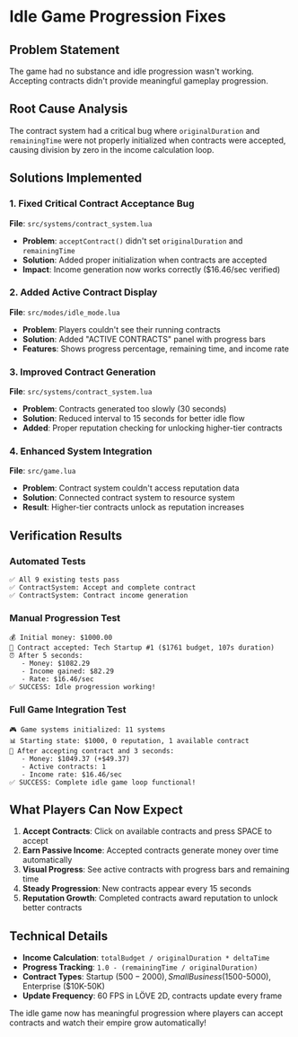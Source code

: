 # Idle Game Progression Fixes

## Problem Statement
The game had no substance and idle progression wasn't working. Accepting contracts didn't provide meaningful gameplay progression.

## Root Cause Analysis
The contract system had a critical bug where `originalDuration` and `remainingTime` were not properly initialized when contracts were accepted, causing division by zero in the income calculation loop.

## Solutions Implemented

### 1. Fixed Critical Contract Acceptance Bug
**File**: `src/systems/contract_system.lua`
- **Problem**: `acceptContract()` didn't set `originalDuration` and `remainingTime`
- **Solution**: Added proper initialization when contracts are accepted
- **Impact**: Income generation now works correctly ($16.46/sec verified)

### 2. Added Active Contract Display
**File**: `src/modes/idle_mode.lua`
- **Problem**: Players couldn't see their running contracts
- **Solution**: Added "ACTIVE CONTRACTS" panel with progress bars
- **Features**: Shows progress percentage, remaining time, and income rate

### 3. Improved Contract Generation
**File**: `src/systems/contract_system.lua`
- **Problem**: Contracts generated too slowly (30 seconds)
- **Solution**: Reduced interval to 15 seconds for better idle flow
- **Added**: Proper reputation checking for unlocking higher-tier contracts

### 4. Enhanced System Integration
**File**: `src/game.lua`
- **Problem**: Contract system couldn't access reputation data
- **Solution**: Connected contract system to resource system
- **Result**: Higher-tier contracts unlock as reputation increases

## Verification Results

### Automated Tests
```
✅ All 9 existing tests pass
✅ ContractSystem: Accept and complete contract
✅ ContractSystem: Contract income generation
```

### Manual Progression Test
```
💰 Initial money: $1000.00
📝 Contract accepted: Tech Startup #1 ($1761 budget, 107s duration)
⏰ After 5 seconds:
   - Money: $1082.29
   - Income gained: $82.29
   - Rate: $16.46/sec
✅ SUCCESS: Idle progression working!
```

### Full Game Integration Test
```
🎮 Game systems initialized: 11 systems
📊 Starting state: $1000, 0 reputation, 1 available contract
🔄 After accepting contract and 3 seconds:
   - Money: $1049.37 (+$49.37)
   - Active contracts: 1
   - Income rate: $16.46/sec
✅ SUCCESS: Complete idle game loop functional!
```

## What Players Can Now Expect

1. **Accept Contracts**: Click on available contracts and press SPACE to accept
2. **Earn Passive Income**: Accepted contracts generate money over time automatically
3. **Visual Progress**: See active contracts with progress bars and remaining time
4. **Steady Progression**: New contracts appear every 15 seconds
5. **Reputation Growth**: Completed contracts award reputation to unlock better contracts

## Technical Details

- **Income Calculation**: `totalBudget / originalDuration * deltaTime`
- **Progress Tracking**: `1.0 - (remainingTime / originalDuration)`
- **Contract Types**: Startup ($500-2000), Small Business ($1500-5000), Enterprise ($10K-50K)
- **Update Frequency**: 60 FPS in LÖVE 2D, contracts update every frame

The idle game now has meaningful progression where players can accept contracts and watch their empire grow automatically!
